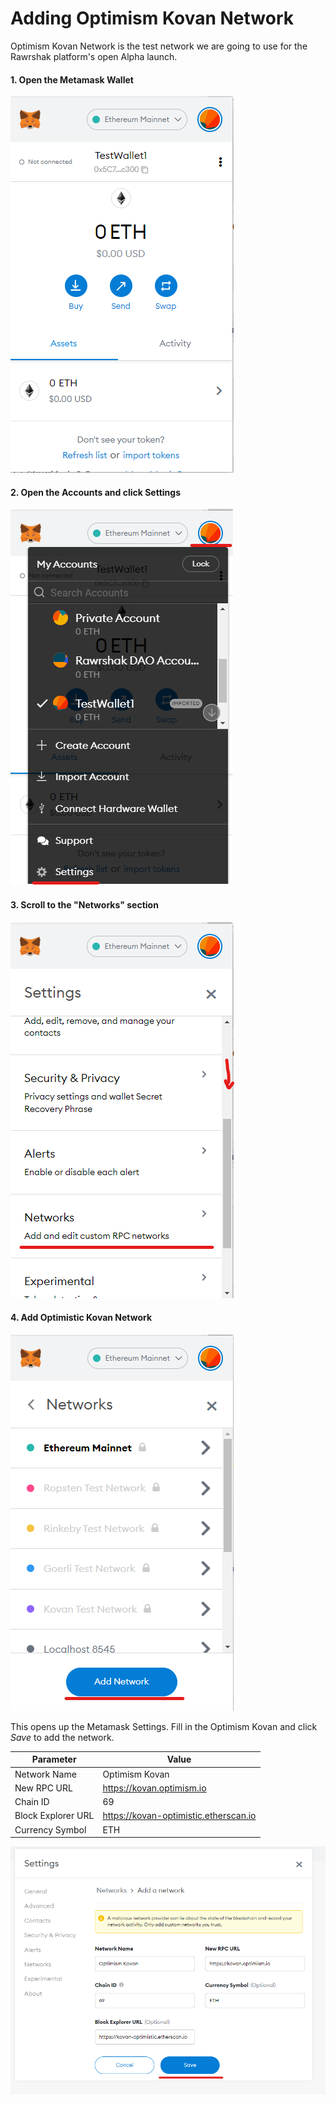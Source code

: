 # Adding Optimism Kovan Network

Optimism Kovan Network is the test network we are going to use for the Rawrshak platform's open Alpha launch.

#### 1. Open the Metamask Wallet

![Metamask Browser Wallet](<../../.gitbook/assets/image (36) (1).png>)

#### 2. Open the Accounts and click Settings

![Go to Settings](<../../.gitbook/assets/image (44) (1) (1).png>)

#### 3. Scroll to the "Networks" section

![Select Networks](<../../.gitbook/assets/image (43) (1) (1).png>)

#### 4. Add Optimistic Kovan Network

![Click Add Network](<../../.gitbook/assets/image (13).png>)

This opens up the Metamask Settings. Fill in the Optimism Kovan and click _Save_ to add the network.

| Parameter          | Value                                 |
| ------------------ | ------------------------------------- |
| Network Name       | Optimism Kovan                        |
| New RPC URL        | https://kovan.optimism.io             |
| Chain ID           | 69                                    |
| Block Explorer URL | https://kovan-optimistic.etherscan.io |
| Currency Symbol    | ETH                                   |

![](<../../.gitbook/assets/image (29) (1).png>)
